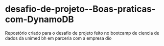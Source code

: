 # desafio-de-projeto--Boas-praticas-com-DynamoDB
Repostório criado para o desafio de projeto feito no bootcamp de ciencia de dados da unimed bh em parceria com a empresa dio
